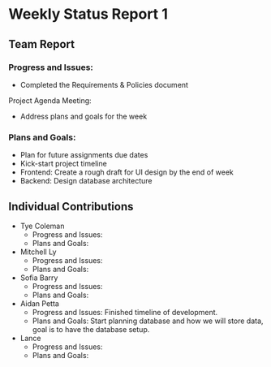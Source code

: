 # Weekly Status Report 1

## Team Report

### Progress and Issues:
* Completed the Requirements & Policies document

Project Agenda Meeting:
* Address plans and goals for the week


### Plans and Goals:

* Plan for future assignments due dates
* Kick-start project timeline
* Frontend: Create a rough draft for UI design by the end of week
* Backend: Design database architecture

## Individual Contributions

* Tye Coleman
  * Progress and Issues:
  * Plans and Goals:
* Mitchell Ly
    * Progress and Issues:
    * Plans and Goals:
* Sofia Barry
    * Progress and Issues:
    * Plans and Goals:
* Aidan Petta
    * Progress and Issues: Finished timeline of development.
    * Plans and Goals: Start planning database and how we will store data, goal is to have the database setup.
* Lance
    * Progress and Issues:
    * Plans and Goals:

